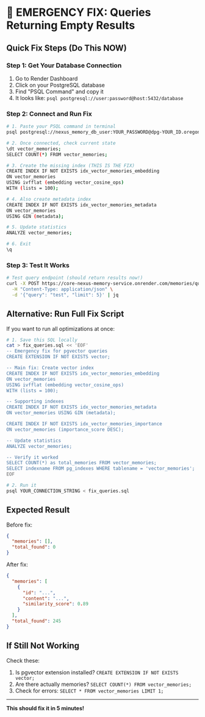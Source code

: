 # 🚨 EMERGENCY FIX: Queries Returning Empty Results

## Quick Fix Steps (Do This NOW)

### Step 1: Get Your Database Connection

1. Go to Render Dashboard
2. Click on your PostgreSQL database
3. Find "PSQL Command" and copy it
4. It looks like: `psql postgresql://user:password@host:5432/database`

### Step 2: Connect and Run Fix

```bash
# 1. Paste your PSQL command in terminal
psql postgresql://nexus_memory_db_user:YOUR_PASSWORD@dpg-YOUR_ID.oregon-postgres.render.com:5432/nexus_memory_db

# 2. Once connected, check current state
\dt vector_memories;
SELECT COUNT(*) FROM vector_memories;

# 3. Create the missing index (THIS IS THE FIX)
CREATE INDEX IF NOT EXISTS idx_vector_memories_embedding 
ON vector_memories 
USING ivfflat (embedding vector_cosine_ops) 
WITH (lists = 100);

# 4. Also create metadata index
CREATE INDEX IF NOT EXISTS idx_vector_memories_metadata 
ON vector_memories 
USING GIN (metadata);

# 5. Update statistics
ANALYZE vector_memories;

# 6. Exit
\q
```

### Step 3: Test It Works

```bash
# Test query endpoint (should return results now!)
curl -X POST https://core-nexus-memory-service.onrender.com/memories/query \
  -H "Content-Type: application/json" \
  -d '{"query": "test", "limit": 5}' | jq
```

## Alternative: Run Full Fix Script

If you want to run all optimizations at once:

```bash
# 1. Save this SQL locally
cat > fix_queries.sql << 'EOF'
-- Emergency fix for pgvector queries
CREATE EXTENSION IF NOT EXISTS vector;

-- Main fix: Create vector index
CREATE INDEX IF NOT EXISTS idx_vector_memories_embedding 
ON vector_memories 
USING ivfflat (embedding vector_cosine_ops) 
WITH (lists = 100);

-- Supporting indexes
CREATE INDEX IF NOT EXISTS idx_vector_memories_metadata 
ON vector_memories USING GIN (metadata);

CREATE INDEX IF NOT EXISTS idx_vector_memories_importance 
ON vector_memories (importance_score DESC);

-- Update statistics
ANALYZE vector_memories;

-- Verify it worked
SELECT COUNT(*) as total_memories FROM vector_memories;
SELECT indexname FROM pg_indexes WHERE tablename = 'vector_memories';
EOF

# 2. Run it
psql YOUR_CONNECTION_STRING < fix_queries.sql
```

## Expected Result

Before fix:
```json
{
  "memories": [],
  "total_found": 0
}
```

After fix:
```json
{
  "memories": [
    {
      "id": "...",
      "content": "...",
      "similarity_score": 0.89
    }
  ],
  "total_found": 245
}
```

## If Still Not Working

Check these:
1. Is pgvector extension installed? `CREATE EXTENSION IF NOT EXISTS vector;`
2. Are there actually memories? `SELECT COUNT(*) FROM vector_memories;`
3. Check for errors: `SELECT * FROM vector_memories LIMIT 1;`

---
**This should fix it in 5 minutes!**